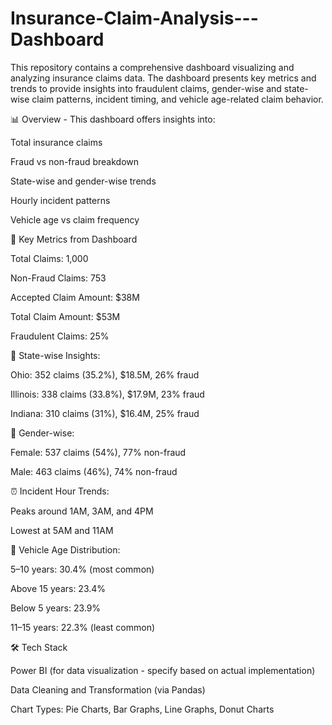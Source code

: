 # Insurance-Claim-Analysis---Dashboard
This repository contains a comprehensive dashboard visualizing and analyzing insurance claims data. The dashboard presents key metrics and trends to provide insights into fraudulent claims, gender-wise and state-wise claim patterns, incident timing, and vehicle age-related claim behavior.

📊 Overview -
   This dashboard offers insights into:

   Total insurance claims

   Fraud vs non-fraud breakdown

   State-wise and gender-wise trends

   Hourly incident patterns

   Vehicle age vs claim frequency




📌 Key Metrics from Dashboard 

   Total Claims: 1,000

   Non-Fraud Claims: 753

   Accepted Claim Amount: $38M

   Total Claim Amount: $53M

   Fraudulent Claims: 25%




📍 State-wise Insights:

   Ohio: 352 claims (35.2%), $18.5M, 26% fraud

   Illinois: 338 claims (33.8%), $17.9M, 23% fraud

   Indiana: 310 claims (31%), $16.4M, 25% fraud




👥 Gender-wise:

   Female: 537 claims (54%), 77% non-fraud

   Male: 463 claims (46%), 74% non-fraud




⏰ Incident Hour Trends:

   Peaks around 1AM, 3AM, and 4PM

   Lowest at 5AM and 11AM
 



🚙 Vehicle Age Distribution:

   5–10 years: 30.4% (most common)

   Above 15 years: 23.4%

   Below 5 years: 23.9%

   11–15 years: 22.3% (least common)




🛠 Tech Stack

   Power BI (for data visualization - specify based on actual implementation)

   Data Cleaning and Transformation (via Pandas)

   Chart Types: Pie Charts, Bar Graphs, Line Graphs, Donut Charts

